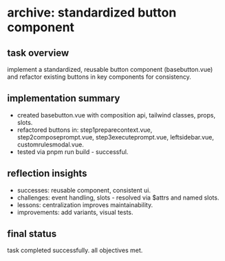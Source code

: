 # archive: standardized button component

## task overview
implement a standardized, reusable button component (basebutton.vue) and refactor existing buttons in key components for consistency.

## implementation summary
- created basebutton.vue with composition api, tailwind classes, props, slots.
- refactored buttons in: step1preparecontext.vue, step2composeprompt.vue, step3executeprompt.vue, leftsidebar.vue, customrulesmodal.vue.
- tested via pnpm run build - successful.

## reflection insights
- successes: reusable component, consistent ui.
- challenges: event handling, slots - resolved via $attrs and named slots.
- lessons: centralization improves maintainability.
- improvements: add variants, visual tests.

## final status
task completed successfully. all objectives met.
